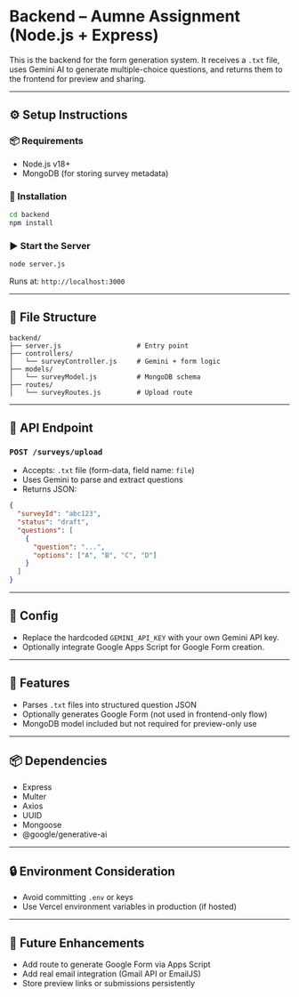 # Backend – Aumne Assignment (Node.js + Express)

This is the backend for the form generation system. It receives a `.txt` file, uses Gemini AI to generate multiple-choice questions, and returns them to the frontend for preview and sharing.

---

## ⚙️ Setup Instructions

### 📦 Requirements

* Node.js v18+
* MongoDB (for storing survey metadata)

### 🔧 Installation

```bash
cd backend
npm install
```

### ▶️ Start the Server

```bash
node server.js
```

Runs at: `http://localhost:3000`

---

## 📁 File Structure

```
backend/
├── server.js                   # Entry point
├── controllers/
│   └── surveyController.js     # Gemini + form logic
├── models/
│   └── surveyModel.js          # MongoDB schema
├── routes/
│   └── surveyRoutes.js         # Upload route
```

---

## 🔌 API Endpoint

### `POST /surveys/upload`

* Accepts: `.txt` file (form-data, field name: `file`)
* Uses Gemini to parse and extract questions
* Returns JSON:

```json
{
  "surveyId": "abc123",
  "status": "draft",
  "questions": [
    {
      "question": "...",
      "options": ["A", "B", "C", "D"]
    }
  ]
}
```

---

## 🔑 Config

* Replace the hardcoded `GEMINI_API_KEY` with your own Gemini API key.
* Optionally integrate Google Apps Script for Google Form creation.

---

## 🧪 Features

* Parses `.txt` files into structured question JSON
* Optionally generates Google Form (not used in frontend-only flow)
* MongoDB model included but not required for preview-only use

---

## 📦 Dependencies

* Express
* Multer
* Axios
* UUID
* Mongoose
* @google/generative-ai

---

## 🔒 Environment Consideration

* Avoid committing `.env` or keys
* Use Vercel environment variables in production (if hosted)

---

## 🔧 Future Enhancements

* Add route to generate Google Form via Apps Script
* Add real email integration (Gmail API or EmailJS)
* Store preview links or submissions persistently
